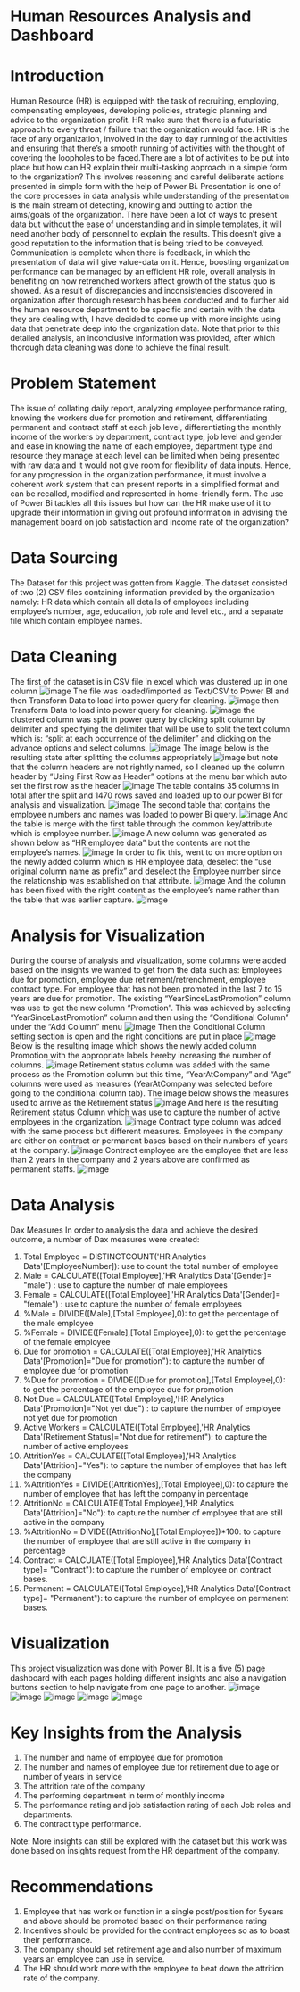 # Human Resources Analysis and Dashboard


# Introduction
Human Resource (HR) is equipped with the task of recruiting, employing, compensating employees, developing policies, strategic planning and advice to the organization profit. HR make sure that there is a futuristic approach to every threat / failure that the organization would face. HR is the face of any organization, involved in the day to day running of the activities and ensuring that there’s a smooth running of activities with the thought of covering the loopholes to be faced.There are a lot of activities to be put into place but how can HR explain their multi-tasking approach in a simple form to the organization? This involves reasoning and careful deliberate actions presented in   simple form with the help of Power Bi. Presentation is one of the core processes in data analysis while understanding of the presentation is the main stream of detecting, knowing and putting to action the aims/goals of the organization. There have been a lot of ways to present data but without the ease of understanding and in simple templates, it will need another body of personnel to explain the results. This doesn’t give a good reputation to the information that is being tried to be conveyed. Communication is complete when there is feedback, in which the presentation of data will give value-data on it. Hence, boosting organization performance can be managed by an efficient HR role, overall analysis in benefiting on how retrenched workers affect growth of the status quo is showed.  As a result of discrepancies and inconsistencies discovered in organization after thorough research has been conducted and to further aid the human resource department to be specific and certain with the data they are dealing with, I have decided to come up with more insights using data that penetrate deep into the organization data.  Note that prior to this detailed analysis, an inconclusive information was provided, after which thorough data cleaning was done to achieve the final result.


# Problem Statement
The issue of collating daily report, analyzing employee performance rating, knowing the workers due for promotion and retirement, differentiating permanent and contract staff at each job level, differentiating  the monthly income of the workers by department, contract type, job level and gender and ease in knowing the name of each employee, department type and resource they manage at each level can be limited when being presented with raw data and it would not give room for flexibility of data  inputs. Hence, for any progression in the organization performance, it must involve a coherent work system that can present reports in a simplified format and can be recalled, modified and represented in home-friendly form. The use of Power Bi tackles all this issues but how can the HR make use of it to upgrade their information in giving out profound information in advising the management board on job satisfaction and income rate of the organization?


# Data Sourcing
The Dataset for this project was gotten from Kaggle.  The dataset consisted of two (2) CSV files containing information provided by the organization namely: HR data which contain all details of employees including employee’s number, age, education, job role and level etc., and a separate file which contain employee names.


# Data Cleaning
The first of the dataset is in CSV file in excel which was clustered up in one column
 ![image](https://user-images.githubusercontent.com/51271692/185365480-2945e59d-98d1-4d0b-8bb6-7ab6708fe28a.png)
The file was loaded/imported as Text/CSV to Power BI and then Transform Data to load into power query for cleaning.
![image](https://user-images.githubusercontent.com/51271692/185365831-f2f54633-7921-4ca9-a702-3972ec61db39.png)
then Transform Data to load into power query for cleaning.
![image](https://user-images.githubusercontent.com/51271692/185368023-66321777-d448-4178-9837-fdbac4ed9543.png)
the clustered column was split in power query by clicking split column by delimiter and specifying the delimiter that will be use to split the text column which is: “split at each occurrence of the delimiter” and clicking on the advance options and select columns.
![image](https://user-images.githubusercontent.com/51271692/185369116-b71d5ce8-001e-4225-b42b-56ddd21c8d65.png)
The image below is the resulting state after splitting the columns appropriately 
![image](https://user-images.githubusercontent.com/51271692/185369312-40e46008-3fc4-4d9c-9720-6349691ae205.png)
but note that the column headers are not rightly named, so I cleaned up the column header by “Using First Row as Header” options at the menu bar which auto set the first row as the header
![image](https://user-images.githubusercontent.com/51271692/185369463-f84d2ad6-5a3b-403f-b226-4cd9a5b2bbaf.png)
The table contains 35 columns in total after the split and 1470 rows saved and loaded up to our power BI for analysis and visualization.
![image](https://user-images.githubusercontent.com/51271692/185369847-cca5c90d-4dcf-4476-b5ec-b08ddd2f956f.png)
The second table that contains the employee numbers and names was loaded to power Bi query.
![image](https://user-images.githubusercontent.com/51271692/185369949-30413751-7a7c-48b5-a363-4d07c453f266.png)
And the table is merge with the first table through the common key/attribute which is employee number.
![image](https://user-images.githubusercontent.com/51271692/185370249-79045ae6-ff14-4fd2-8e8c-c3b13ba3c0e3.png)
A new column was generated as shown below as “HR employee data” but the contents are not the employee’s names.
![image](https://user-images.githubusercontent.com/51271692/185370830-3695719f-6102-4463-8d5f-fbe7c166f338.png)
In order to fix this, went to on more option on the newly added column which is HR employee data, deselect the “use original column name as prefix” and deselect the Employee number since the relationship was established on that attribute.
![image](https://user-images.githubusercontent.com/51271692/185370941-87100438-2011-4455-b351-665b4e50eba7.png)
And the column has been fixed with the right content as the employee’s name rather than the table that was earlier capture.
![image](https://user-images.githubusercontent.com/51271692/185371042-e144e928-2ae2-452d-b4dc-0454449d1fbb.png)


# Analysis for Visualization
During the course of analysis and visualization, some columns were added based on the insights we wanted to get from the data such as: Employees due for promotion, employee due retirement/retrenchment, employee contract type. 
For employee that has not been promoted in the last 7 to 15 years are due for promotion. The existing “YearSinceLastPromotion” column was use to get the new column “Promotion”. This was achieved by selecting “YearSinceLastPromotion” column and then using the “Conditional Column” under the “Add Column” menu
![image](https://user-images.githubusercontent.com/51271692/185371767-d74009c8-d9db-400c-87d9-04b431af32eb.png)
Then the Conditional Column setting section is open and the right conditions are put in place
![image](https://user-images.githubusercontent.com/51271692/185374413-fb8c3408-8a95-4bb6-b0d7-ee3f7e946b8f.png)
Below is the resulting image which shows the newly added column Promotion with the appropriate labels hereby increasing the number of columns.
![image](https://user-images.githubusercontent.com/51271692/185374544-0b08ec68-bee5-4def-bb23-e2937ad73302.png)
Retirement status column was added with the same process as the Promotion column but this time, “YearAtCompany” and “Age” columns were used as measures (YearAtCompany was selected before going to the conditional column tab).  The image below shows the measures used to arrive as the Retirement status 
![image](https://user-images.githubusercontent.com/51271692/185374604-7fbfb5a0-e4f4-497e-b0a9-a2136582df44.png)
And here is the resulting Retirement status Column which was use to capture the number of active employees in the organization.
![image](https://user-images.githubusercontent.com/51271692/185374663-7676377b-87a4-4f5f-a366-405fa477bf2f.png)
Contract type column was added with the same process but different measures. Employees in the company are either on contract or permanent bases based on their numbers of years at the company.
![image](https://user-images.githubusercontent.com/51271692/185374773-3fe19921-7192-418a-9a9d-907e97fe16f8.png)
Contract employee are the employee that are less than 2 years   in the company and 2 years above are confirmed as permanent staffs.
![image](https://user-images.githubusercontent.com/51271692/185374888-f313c509-254c-4c63-8e0a-4bddbc0ddbb4.png)
# Data Analysis
Dax Measures 
In order to analysis the data and achieve the desired outcome, a number of Dax measures were created:

1.	Total Employee = DISTINCTCOUNT('HR Analytics Data'[EmployeeNumber]): use to count  the total   number of employee
2.	Male = CALCULATE([Total Employee],'HR Analytics Data'[Gender]= "male") : use to capture the number of male employees
3.	Female = CALCULATE([Total Employee],'HR Analytics Data'[Gender]= "female") : use to capture the number of female employees
4.	%Male = DIVIDE([Male],[Total Employee],0): to get the percentage of the male employee
5.	%Female = DIVIDE([Female],[Total Employee],0): to get the percentage of the female  employee
6.	Due for promotion = CALCULATE([Total Employee],'HR Analytics Data'[Promotion]="Due for promotion"): to capture the number of employee due for promotion
7.	%Due for promotion = DIVIDE([Due for promotion],[Total Employee],0): to get the percentage of the employee due for promotion
8.	Not Due = CALCULATE([Total Employee],'HR Analytics Data'[Promotion]="Not yet due") : to capture the number of employee not yet due for promotion
9.	Active Workers = CALCULATE([Total Employee],'HR Analytics Data'[Retirement Status]="Not due for retirement"): to capture the number of active employees
10.	AttritionYes = CALCULATE([Total Employee],'HR Analytics Data'[Attrition]="Yes"): to capture the number of employee that has left the company
11.	%AttritionYes = DIVIDE([AttritionYes],[Total Employee],0): to capture the number of employee that has left the company in percentage
12.	AttritionNo = CALCULATE([Total Employee],'HR Analytics Data'[Attrition]="No"): to capture the number of employee that are still active in the company 
13.	%AttritionNo = DIVIDE([AttritionNo],[Total Employee])*100: to capture the number of employee that are still active in the company in percentage
14.	Contract = CALCULATE([Total Employee],'HR Analytics Data'[Contract type]= "Contract"): to capture  the number  of employee on contract bases. 
15.	Permanent = CALCULATE([Total Employee],'HR Analytics Data'[Contract type]= "Permanent"): to capture  the number  of employee on permanent bases.


# Visualization
This project visualization was done with Power BI. It is a five (5) page dashboard with each pages holding different insights and also a navigation buttons section to help navigate from one page to another. 
![image](https://user-images.githubusercontent.com/51271692/185375209-139026c9-22f2-429c-93b9-7b69239fa1de.png)
![image](https://user-images.githubusercontent.com/51271692/185375240-cb33ce59-42d3-48e0-befb-4531886ef23c.png)
![image](https://user-images.githubusercontent.com/51271692/185375267-be3f09c6-2cda-4248-8d6f-7ce9518c3d22.png)
![image](https://user-images.githubusercontent.com/51271692/185375285-79284f16-ad3e-4f75-946c-51e96bf1fc7a.png)
![image](https://user-images.githubusercontent.com/51271692/185375308-cb0a8f4b-2bdb-491d-9413-3f956c3ff689.png)


#  Key Insights from the Analysis
1.	The number and name of employee due for promotion
2.	The number and names of employee due for retirement due to age or number of years in service 
3.	The attrition rate of the company
4.	The performing department in term of monthly income
5.	The performance rating and job satisfaction rating of each Job roles and departments.
6.	The contract type performance.

Note:  More insights can still be explored with the dataset but this work was done based on insights request from the HR department of the company.


# Recommendations
1.	Employee that has work or function in a single post/position for 5years and above should be promoted based on their performance rating 
2.	Incentives should be provided for the contract employees so as to boast their performance.
3.	The company should set retirement age and also number of maximum years an employee can use in service.
4.	The HR should work more with the employee to beat down the attrition rate of the company.



